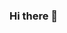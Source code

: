 ### Hi there 👋
#

<img align="center" src="https://media3.giphy.com/media/ko7twHhomhk8E/giphy.gif?cid=ecf05e47un05o9r7yv9s45tpjrs4tse63li6fswn9bgnlhco&rid=giphy.gif&ct=g" alt="">



